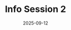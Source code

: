 ---
type: "events"
title: "Info Session 2"
details: "In person information Session for the WestPeak Research Association 2025 Analyst Hiring"
date: "2025-09-12"
time: "7:00pm PT"
link: ""
registration: ""
deadline: "2025-09-11"
---